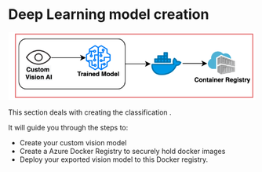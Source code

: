 # Deep Learning model creation

![block diagram of image classifier](img/model_explain.png)

This section deals with creating the classification .

It will guide you through the steps to:

* Create your custom vision model
* Create a Azure Docker Registry to securely hold docker images
* Deploy your exported vision model to this Docker registry.
